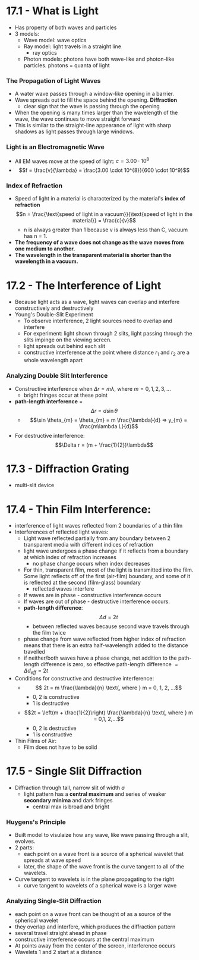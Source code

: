 # 17.1 - What is Light
- Has property of both waves and particles
- 3 models:
	- Wave model: wave optics
	- Ray model: light travels in a straight line
		- ray optics
	- Photon models: photons have both wave-like and photon-like particles. photons = quanta of light

### The Propagation of Light Waves
- A water wave passes through a window-like opening in a barrier.
- Wave spreads out to fill the space behind the opening. **Diffraction**
	- clear sign that the wave is passing through the opening
- When the opening is many times larger than the wavelength of the wave, the wave continues to move straight forward
- This is similar to the straight-line appearance of light with sharp shadows as light passes through large windows.
### Light is an Electromagnetic Wave
- All EM waves move at the speed of light: $c = 3.00 \cdot 10^8$ 
- $$f = \frac{v}{\lambda} = \frac{3.00 \cdot 10^{8}}{600 \cdot 10^9}$$
### Index of Refraction
- Speed of light in a material is characterized by the material's **index of refraction**$$n = \frac{\text{speed of light in a vacuum}}{\text{speed of light in the material}} = \frac{c}{v}$$
	- n is always greater than 1 because v is always less than C, vacuum has n = 1.
- **The frequency of a wave does not change as the wave moves from one medium to another.**
- **The wavelength in the transparent material is shorter than the wavelength in a vacuum.**

# 17.2 - The Interference of Light
- Because light acts as a wave, light waves can overlap and interfere constructively and destructively
- Young's Double-Slit Experiment
	- To observe interference, 2 light sources need to overlap and interfere
	- For experiment: light shown through 2 slits, light passing through the slits impinge on the viewing screen.
	- light spreads out behind each slit
	- constructive interference at the point where distance $r_{1}$ and $r_{2}$ are a whole wavelength apart
### Analyzing Double Slit Interference
- Constructive interference when $\Delta r = m \lambda$, where $m = 0,1,2,3, ...$ 
	- bright fringes occur at these point
- **path-length interference** = $$\Delta r = d \sin \theta$$
	- $$\sin \theta_{m} = \theta_{m} = m \frac{\lambda}{d} => y_{m} = \frac{m\lambda L}{d}$$
- For destructive interference: $$\Delta r = (m + \frac{1}{2})\lambda$$
# 17.3 - Diffraction Grating
- multi-slit device
# 17.4 -  Thin Film Interference:
- interference of light waves reflected from 2 boundaries of a thin film
- Interferences of reflected light waves:
	- Light wave reflected partially from any boundary between 2 transparent media with different indices of refraction
	- light wave undergoes a phase change if it reflects from a boundary at which index of refraction increases
		- no phase change occurs when index decreases
	- For thin, transparent film, most of the light is transmitted into the film. Some light reflects off of the first (air-film) boundary, and some of it is reflected at the second (film-glass) boundary
		- reflected waves interfere
	- If waves are in phase - constructive interference occurs
	- If waves are out of phase - destructive interference occurs.
	- **path-length difference**: $$\Delta d = 2t$$
		- between reflected waves because second wave travels through the film twice
	- phase change from wave reflected from higher index of refraction means that there is an extra half-wavelength added to the distance travelled
	- if neither/both waves have a phase change, net addition to the path-length difference is zero, so effective path-length difference $= \Delta d_{eff} = 2t$
- Conditions for constructive and destructive interference:
	- $$ 2t = m \frac{\lambda}{n} \text{, where } m = 0, 1, 2, ...$$
		- 0, 2 is constructive
		- 1 is destructive
	- $$2t = \left(m + \frac{1}{2}\right) \frac{\lambda}{n} \text{, where } m = 0,1, 2,...$$
		- 0, 2 is destructive
		- 1 is constructive
- Thin Films of Air:
	- Film does not have to be solid
# 17.5 - Single Slit Diffraction
- Diffraction through tall, narrow slit of width $a$ 
	- light pattern has a **central maximum** and series of weaker **secondary minima** and dark fringes
		- central max is broad and bright

### Huygens's Principle
- Built model to visulaize how any wave, like wave passing through a slit, evolves.
- 2 parts: 
	- each point on a wave front is a source of a spherical wavelet that spreads at wave speed
	- later, the shape of the wave front is the curve tangent to all of the wavelets.
- Curve tangent to wavelets is in the plane propagating to the right
	- curve tangent to wavelets of a spherical wave is a larger wave

### Analyzing Single-Slit Diffraction
- each point on a wave front can be thought of as a source of the spherical wavelet
- they overlap and interfere, which produces the diffraction pattern
- several travel straight ahead in phase
- constructive interference occurs at the central maximum
- At points away from the center of the screen, interference occurs
- Wavelets 1 and 2 start at a distance 